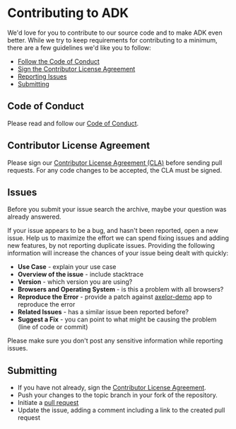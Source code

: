 # Contributing to ADK

We'd love for you to contribute to our source code and to make ADK even better.
While we try to keep requirements for contributing to a minimum, there are a
few guidelines we'd like you to follow:

* [Follow the Code of Conduct](#code-of-conduct)
* [Sign the Contributor License Agreement](#contributor-license-agreement)
* [Reporting Issues](#issues)
* [Submitting](#submitting)

## Code of Conduct

Please read and follow our [Code of Conduct][coc].

## Contributor License Agreement

Please sign our [Contributor License Agreement (CLA)][cla] before sending pull requests.
For any code changes to be accepted, the CLA must be signed.

## Issues

Before you submit your issue search the archive, maybe your question was already answered.

If your issue appears to be a bug, and hasn't been reported, open a new issue.
Help us to maximize the effort we can spend fixing issues and adding new features,
by not reporting duplicate issues. Providing the following information will increase
the chances of your issue being dealt with quickly:

* **Use Case** - explain your use case
* **Overview of the issue** - include stacktrace
* **Version** - which version you are using?
* **Browsers and Operating System** - is this a problem with all browsers?
* **Reproduce the Error** - provide a patch against [axelor-demo][demo] app to reproduce the error
* **Related Issues** - has a similar issue been reported before?
* **Suggest a Fix** - you can point to what might be causing the problem (line of code or commit)

Please make sure you don't post any sensitive information while reporting issues.

## Submitting

* If you have not already, sign the [Contributor License Agreement](#contributor-license-agreement).
* Push your changes to the topic branch in your fork of the repository.
* Initiate a [pull request](http://help.github.com/send-pull-requests/)
* Update the issue, adding a comment including a link to the created pull request

[cla]: http://axelor.com/cla
[coc]: CODE_OF_CONDUCT.md
[demo]: https://github.com/axelor/axelor-demo
